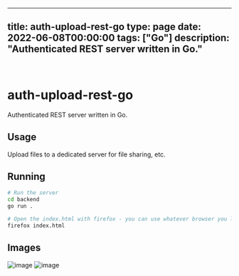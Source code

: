 
---
title: auth-upload-rest-go
type: page
date: 2022-06-08T00:00:00
tags: ["Go"]
description: "Authenticated REST server written in Go."
---


<br>

# auth-upload-rest-go
Authenticated REST server written in Go.

## Usage
Upload files to a dedicated server for file sharing, etc.

## Running
```sh
# Run the server
cd backend
go run .
```

```sh
# Open the index.html with firefox - you can use whatever browser you like
firefox index.html
```

## Images

![image](https://github.com/JakeRoggenbuck/auth-upload-rest-go/assets/35516367/c3b2d23b-cbeb-4ed2-8901-7a1750f9cea8)
![image](https://github.com/JakeRoggenbuck/auth-upload-rest-go/assets/35516367/f4d6e5a1-b3f7-4992-aa56-8c234ba660f2)
